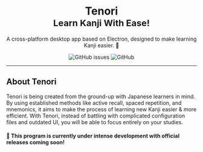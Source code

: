 <div align="center">
  
  # Tenori<br><sup>Learn Kanji With Ease!</sup>
  
  A cross-platform desktop app based on Electron, designed to make learning Kanji easier. 🦔
  
  ![GitHub issues](https://img.shields.io/github/issues/violetfrost/tenori?color=blueviolet&style=for-the-badge)
  ![GitHub](https://img.shields.io/github/license/violetfrost/tenori?color=blueviolet&style=for-the-badge)
  
  -----
  
</div>

## About Tenori

Tenori is being created from the ground-up with Japanese learners in mind. By using established methods like active recall, spaced repetition, and mnemonics, it aims to make the process of learning new Kanji easier & more efficient. With Tenori, instead of battling with complicated configuration files and outdated UI, you will be able to focus entirely on your studies.

#### 🚨 This program is currently under intense development with official releases coming soon!
